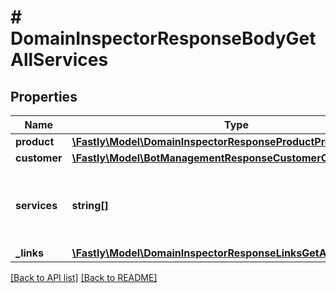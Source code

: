 # # DomainInspectorResponseBodyGetAllServices

## Properties

Name | Type | Description | Notes
------------ | ------------- | ------------- | -------------
**product** | [**\Fastly\Model\DomainInspectorResponseProductProduct**](DomainInspectorResponseProductProduct.md) |  | [optional] 
**customer** | [**\Fastly\Model\BotManagementResponseCustomerCustomer**](BotManagementResponseCustomerCustomer.md) |  | [optional] 
**services** | **string[]** | A list of services with Domain Inspector enabled. | [optional] 
**_links** | [**\Fastly\Model\DomainInspectorResponseLinksGetAllServicesLinks**](DomainInspectorResponseLinksGetAllServicesLinks.md) |  | [optional] 


[[Back to API list]](../../README.md#endpoints) [[Back to README]](../../README.md)
